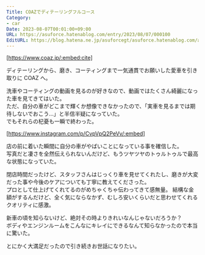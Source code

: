 ```yaml
---
Title: COAZでディテーリングフルコース
Category:
- car
Date: 2023-08-07T00:01:00+09:00
URL: https://asuforce.hatenablog.com/entry/2023/08/07/000100
EditURL: https://blog.hatena.ne.jp/asuforcegt/asuforce.hatenablog.com/atom/entry/820878482956353639
---
```


[https://www.coaz.jp/:embed:cite]

ディテーリングから、磨き、コーティングまで一気通貫でお願いした愛車を引き取りに COAZ へ。  

洗車やコーティングの動画を見るのが好きなので、動画ではたくさん綺麗になった車を見てきてはいた。  
ただ、自分の車がどこまで輝くか想像できなかったので、「実車を見るまでは期待しないでおこう...」と半信半疑になっていた。  
でもそれらの杞憂も一瞬で終わった。    

[https://www.instagram.com/p/CvpVpQ2PeVv/:embed]

店の前に着いた瞬間に自分の車がやばいことになっている事を確信した。  
写真だと凄さを全然伝えられないんだけど、もうツヤツヤのトゥルトゥルで最高な状態になっていた。  

閉店時間だったけど、スタッフさんはじっくり車を見せてくれたし、磨きが大変だった事や今後のケアについても丁寧に教えてくださった。  
プロとして仕上げてくれてるのがめちゃくちゃ伝わってきて感無量。
結構な金額がするんだけど、全く気にならなかず、むしろ安いくらいだと思わせてくれるクオリティに感激。  

新車の頃を知らないけど、絶対その時よりきれいなんじゃないだろうか？  
ボディやエンジンルームをこんなにキレイにできるなんて知らなかったので本当に驚いた。  

とにかく大満足だったので引き続きお世話になりたい。
